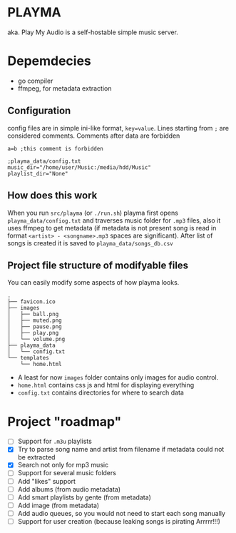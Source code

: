 # PLAYMA
aka. Play My Audio is a self-hostable simple music server.

# Depemdecies
- go compiler
- ffmpeg, for metadata extraction

## Configuration

config files are in simple ini-like format, `key=value`. Lines starting from `;` are considered comments. Comments after data are forbidden

```
a=b ;this comment is forbidden
```

```
;playma_data/config.txt
music_dir="/home/user/Music:/media/hdd/Music"
playlist_dir="None"
```

## How does this work

When you run `src/playma` (or `./run.sh`) playma first opens `playma_data/confiog.txt` and traverses music folder for `.mp3` files, also it uses ffmpeg to get metadata (if metadata is not present song is read in format `<artist> - <songname>.mp3` spaces are significant).
After list of songs is created it is saved to `playma_data/songs_db.csv`


## Project file structure of modifyable files

You can easily modify some aspects of how playma looks.

```
.
├── favicon.ico
├── images
│   ├── ball.png
│   ├── muted.png
│   ├── pause.png
│   ├── play.png
│   └── volume.png
├── playma_data
│   └── config.txt
└── templates
    └── home.html
```

* A least for now `images` folder contains only images for audio control.
* `home.html` contains css js and html for displaying everything
* `config.txt` contains directories for where to search data

# Project "roadmap"
 - [ ] Support for `.m3u` playlists
 - [x] Try to parse song name and artist from filename if metadata could not be extracted
 - [x] Search not only for mp3 music
 - [ ] Support for several music folders
 - [ ] Add "likes" support
 - [ ] Add albums (from audio metadata)
 - [ ] Add smart playlists by gente (from metadata)
 - [ ] Add image (from metadata)
 - [ ] Add audio queues, so you would not need to start each song manually
 - [ ] Support for user creation (because leaking songs is pirating Arrrrr!!!) 
